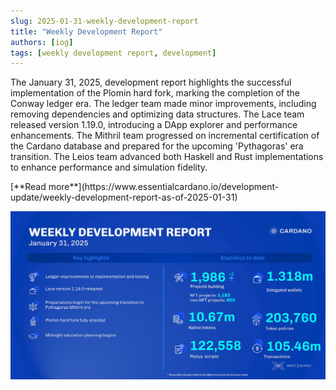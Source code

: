 ```yaml
---
slug: 2025-01-31-weekly-development-report
title: "Weekly Development Report"
authors: [iog]
tags: [weekly development report, development]
---
```


The January 31, 2025, development report highlights the successful implementation of the Plomin hard fork, marking the completion of the Conway ledger era. The ledger team made minor improvements, including removing dependencies and optimizing data structures. The Lace team released version 1.19.0, introducing a DApp explorer and performance enhancements. The Mithril team progressed on incremental certification of the Cardano database and prepared for the upcoming 'Pythagoras' era transition. The Leios team advanced both Haskell and Rust implementations to enhance performance and simulation fidelity.

<div style={{ textAlign: 'right' }}>
 [**Read more**](https://www.essentialcardano.io/development-update/weekly-development-report-as-of-2025-01-31) 
</div>

 ![weekly development report](./banner.webp)


